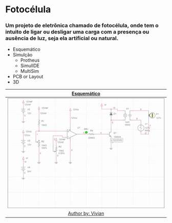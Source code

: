 # Fotocélula
### Um projeto de eletrônica chamado de fotocélula, onde tem o intuito de ligar ou desligar uma carga com a presença ou ausência de luz, seja ela artificial ou natural.

* Esquemático
* Simulção
  * Protheus
  * SimulIDE
  * MultiSim
* PCB or Layout
* 3D

|[Esquemático](https://www.multisim.com/content/kqxMVkVac8BRQsgnxwK3Xr/fotocelula/open/)|
|:---:|
|![Esquemático](https://github.com/vyniexec/FotoCelula/blob/main/fotocelula-schematic.png)|
|[Author by: Vivian](https://github.com/vivianriva)|
